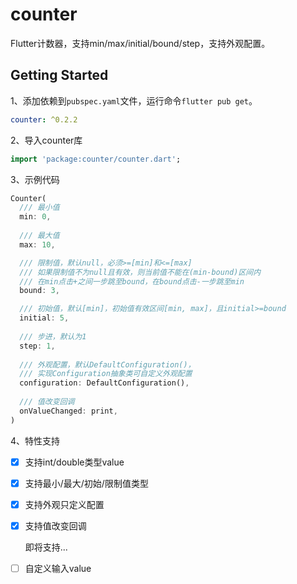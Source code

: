 # counter

Flutter计数器，支持min/max/initial/bound/step，支持外观配置。

## Getting Started

1、添加依赖到```pubspec.yaml```文件，运行命令```flutter pub get```。

```yaml
counter: ^0.2.2
```

2、导入counter库

```dart
import 'package:counter/counter.dart';
```

3、示例代码

```dart
Counter(
  /// 最小值
  min: 0,
  
  /// 最大值
  max: 10,

  /// 限制值，默认null，必须>=[min]和<=[max]
  /// 如果限制值不为null且有效，则当前值不能在(min-bound)区间内
  /// 在min点击+之间一步跳至bound，在bound点击-一步跳至min
  bound: 3,

  /// 初始值，默认[min]，初始值有效区间[min, max]，且initial>=bound
  initial: 5,
  
  /// 步进，默认为1 
  step: 1,
  
  /// 外观配置，默认DefaultConfiguration()，
  /// 实现Configuration抽象类可自定义外观配置
  configuration: DefaultConfiguration(),
  
  /// 值改变回调
  onValueChanged: print,
)
```

4、特性支持

- [x] 支持int/double类型value

- [x] 支持最小/最大/初始/限制值类型

- [x] 支持外观只定义配置

- [x] 支持值改变回调

  即将支持...

- [ ] 自定义输入value

